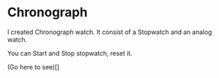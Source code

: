# Chronograph

I created Chronograph watch. 
It consist of a Stopwatch and an analog watch.

You can Start and Stop stopwatch, reset it.

(Go here to see)[]
